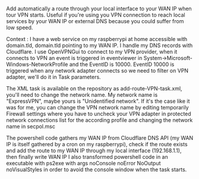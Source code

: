 Add automatically a route through your local interface to your WAN IP when tour VPN starts. Useful if you're using you VPN connection to reach local services by your WAN IP or external DNS because you could suffer from low speed.

Context :
I have a web service on my raspberrypi at home accessible with domain.tld, domain.tld pointing to my WAN IP.
I handle my DNS records with Cloudflare.
I use OpenVPNGui to connect to my VPN provider, when it connects to VPN an event is triggered in eventviewer in System->Microsoft-Windows-NetworkProfile and the EventID is 10000.
EventID 10000 is triggered when any network adapter connects so we need to filter on VPN adapter, we'll do it in Task parameters.

The XML task is available on the repository as add-route-VPN-task.xml, you'll need to change the network name.
My network name is "ExpressVPN", maybe yours is "Unidentified network". If it's the case like it was for me, you can change the VPN network name by editing temporarily Firewall settings where you have to uncheck your VPN adapter in protected network connections list for the according profile and changing the network name in secpol.msc

The powershell code gathers my WAN IP from Cloudflare DNS API (my WAN IP is itself gathered by a cron on my raspberrypi), check if the route exists and add the route to my WAN IP through my local interface (192.168.1.1), then finally write WAN IP 
I also transformed powershell code in an executable with ps2exe with args noConsole noError NoOutput noVisualStyles in order to avoid the console window when the task starts.


